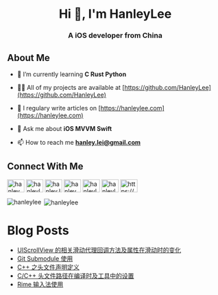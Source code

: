<h1 align="center">Hi 👋, I'm HanleyLee</h1>
<h3 align="center">A iOS developer from China</h3>

## About Me

- 🌱 I’m currently learning **C Rust Python**

- 👨‍💻 All of my projects are available at [https://github.com/HanleyLee](https://github.com/HanleyLee)

- 📝 I regulary write articles on [https://hanleylee.com](https://hanleylee.com)

- 💬 Ask me about **iOS MVVM Swift**

- 📫 How to reach me **hanley.lei@gmail.com**

## Connect With Me

<a href="https://twitter.com/hanley_lei" target="blank"><img align="center" src="https://cdn.jsdelivr.net/npm/simple-icons@3.0.1/icons/twitter.svg" alt="hanley_lei" height="30" width="40" /></a>
<a href="https://stackoverflow.com/users/hanleylee" target="blank"><img align="center" src="https://cdn.jsdelivr.net/npm/simple-icons@3.0.1/icons/stackoverflow.svg" alt="hanleylee" height="30" width="40" /></a>
<a href="https://fb.com/hanley.lei" target="blank"><img align="center" src="https://cdn.jsdelivr.net/npm/simple-icons@3.0.1/icons/facebook.svg" alt="hanley.lei" height="30" width="40" /></a>
<a href="https://instagram.com/hanley_lei" target="blank"><img align="center" src="https://cdn.jsdelivr.net/npm/simple-icons@3.0.1/icons/instagram.svg" alt="hanley_lei" height="30" width="40" /></a>
<a href="https://medium.com/hanleylee" target="blank"><img align="center" src="https://cdn.jsdelivr.net/npm/simple-icons@3.0.1/icons/medium.svg" alt="hanleylee" height="30" width="40" /></a>
<a href="https://www.leetcode.com/hanleylee" target="blank"><img align="center" src="https://cdn.jsdelivr.net/npm/simple-icons@3.0.1/icons/leetcode.svg" alt="hanleylee" height="30" width="40" /></a>
<a href="/https://www.hanleylee.com/atom.xml" target="blank"><img align="center" src="https://cdn.jsdelivr.net/npm/simple-icons@3.0.1/icons/rss.svg" alt="https://www.hanleylee.com/atom.xml" height="30" width="40" /></a>
</p>

<p><img align="left" src="https://github-readme-stats.vercel.app/api/top-langs/?username=hanleylee&layout=compact" alt="hanleylee" /></p>

<p>&nbsp;<img align="center" src="https://github-readme-stats.vercel.app/api?username=hanleylee&show_icons=true" alt="hanleylee" /></p>

# Blog Posts

<!-- BLOG-POST-LIST:START -->
- [UIScrollView 的相关滑动代理回调方法及属性在滑动时的变化](https://www.hanleylee.com/change-of-related-variables-of-scrollview-during-scrolling.html)
- [Git Submodule 使用](https://www.hanleylee.com/usage-of-git-submodule.html)
- [C++ 之头文件声明定义](https://www.hanleylee.com/header-file-and-declaration-definition-of-c++.html)
- [C/C++ 头文件路径在编译时及工具中的设置](https://www.hanleylee.com/header-file-use.html)
- [Rime 输入法使用](https://www.hanleylee.com/usage-of-rime.html)
<!-- BLOG-POST-LIST:END -->
